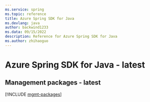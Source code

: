 ```yaml
---
ms.service: spring
ms.topic: reference
title: Azure Spring SDK for Java
ms.devlang: java
author: backwind1233
ms.data: 09/15/2022
description: Reference for Azure Spring SDK for Java
ms.author: zhihaoguo
---
```

# Azure Spring SDK for Java - latest

## Management packages - latest
[!INCLUDE [mgmt-packages](spring-mgmt-index.md)]